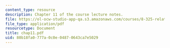 ```yaml
---
content_type: resource
description: Chapter 11 of the course lecture notes.
file: https://ol-ocw-studio-app-qa.s3.amazonaws.com/courses/8-325-relativistic-quantum-field-theory-iii-spring-2003/80b18fa0777a0c0e04870643ca7e5029_chap11.pdf
file_type: application/pdf
resourcetype: Document
title: chap11.pdf
uid: 80b18fa0-777a-0c0e-0487-0643ca7e5029
---
```

